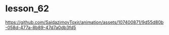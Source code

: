 # lesson_62



https://github.com/SaidazimovToxir/animation/assets/107400871/9d55d80b-058d-477a-8b89-47d7a0db3fd5

